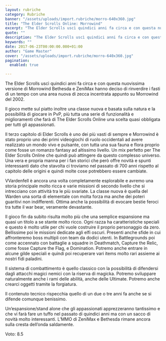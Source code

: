 ```yaml
---
layout: rubriche
category: Rubriche
banner: "/assets/uploads/import.rubriche/morro-640x360.jpg"
title: "The Elder Scrolls Online: Morrowind"
excerpt: "The Elder Scrolls uscì quindici anni fa circa e con questa nuovissima versione di Morrowind Bethesda e ZeniMax hanno deciso di rinverdire i fasti di un tempo con una area nuova di zecca incentrata appunto su Morrowind del 2002. Il gioco mette sul piatto inoltre una classe nuova e basata sulla natura e la possibilità [&hellip"
quote: ""
description: "The Elder Scrolls uscì quindici anni fa circa e con questa nuovissima versione di Morrowind Bethesda e ZeniMax hanno deciso di rinverdire i fasti di un tempo con una area nuova di zecca incentrata appunto su Morrowind del 2002. Il gioco mette sul piatto inoltre una classe nuova e basata sulla natura e la possibilità [&hellip"
keywords: ""
date: 2017-06-23T00:00:00.000+01:00
author: "Game Master"
cover: "/assets/uploads/import.rubriche/morro-640x360.jpg"
pagination:
  enabled: true

---
```


The Elder Scrolls uscì quindici anni fa circa e con questa nuovissima versione di Morrowind Bethesda e ZeniMax hanno deciso di rinverdire i fasti di un tempo con una area nuova di zecca incentrata appunto su Morrowind del 2002.

Il gioco mette sul piatto inoltre una classe nuova e basata sulla natura e la possibilità di giocare in PvP, più tutta una serie di funzionalità e miglioramenti che farà di The Elder Scrolls Online una scelta quasi obbligata per tutti gli appassionati.

Il terzo capitolo di Elder Scrolls è uno dei più vasti di sempre e Morrowind è stato proprio uno dei primi videogiochi di ruolo occidentali ad avere realizzato un mondo vivo e pulsante, con tutta una sua fauna e flora proprio come fosse un romanzo fantasy ad altissimo livello. Un mix perfetto per The Elder Scrolls Online che quindi può attingere da questo complesso universo. Una vera e propria manna per i fan storici che però offre novità e spunti interessanti dato che stavolta ci troviamo nel passato di 700 anni rispetto al capitolo delle origini e quindi molte cose potrebbero essere cambiate.

VVardenfell è ancora una volta completamente esplorabile e avremo una storia principale molto ricca e varie missioni di secondo livello che si intrecciano con attività tra le più svariate. La classe nuova è quella del Warden una sorta di elementale con molta forza ma anche dei poteri guaritivi non indifferenti. Ottima anche la possibilità di evocare bestie feroci tra tutte il war bear, veramente devastante.

Il gioco fin da subito risulta molto più che una semplice espansione ma quasi un titolo a se stante molto ricco. Ogni razza ha caratteristiche speciali e questo è molto utile per chi vuole costruire il proprio personaggio da zero. Bellissime poi le missioni dedicate agli elfi oscuri. Presenti anche sfide in cui affronteremo boss multipli con team da dodici utenti. In Battlegrounds poi come accennato con battaglie a squadre in Deathmatch, Capture the Relic, come fosse Capture the Flag, e Domination. Potremo anche entrare in alcune gilde speciali e quindi poi recuperare vari items molto rari assieme ai nostri fidi paladini.

Il sistema di combattimento è quello classico con la possibilità di difendersi dagli attacchi magici nemici con la riserva di magicka. Potremo sviluppare naturalmente anche i rami delle abilità, anche delle Ultimate. Potremo anche crearci oggetti tramite la forgiatura.

Il contenuto tecnico rispecchia quello di un due o tre anni fa anche se si difende comunque benissimo.

Un’espansione/stand alone che gli appassionati apprezzeranno tantissimo e che vi farà fare un tuffo nel passato di quindici anni ma con un sacco di novità molto interessanti. L’MMO di ZeniMax e Bethesda rimane ancora sulla cresta dell’onda saldamente.

Voto: 8.5